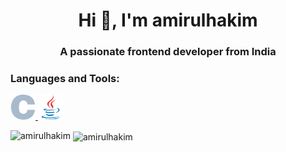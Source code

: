 <h1 align="center">Hi 👋, I'm amirulhakim</h1>
<h3 align="center">A passionate frontend developer from India</h3>

<h3 align="left">Languages and Tools:</h3>
<p align="left"> <a href="https://www.cprogramming.com/" target="_blank"> <img src="https://raw.githubusercontent.com/devicons/devicon/master/icons/c/c-original.svg" alt="c" width="40" height="40"/> </a> <a href="https://www.java.com" target="_blank"> <img src="https://raw.githubusercontent.com/devicons/devicon/master/icons/java/java-original.svg" alt="java" width="40" height="40"/> </a> </p>

<p><img align="left" src="https://github-readme-stats.vercel.app/api/top-langs?username=amirulhakim&show_icons=true&locale=en&layout=compact" alt="amirulhakim" /></p>

<p>&nbsp;<img align="center" src="https://github-readme-stats.vercel.app/api?username=amirulhakim&show_icons=true&locale=en" alt="amirulhakim" /></p>
